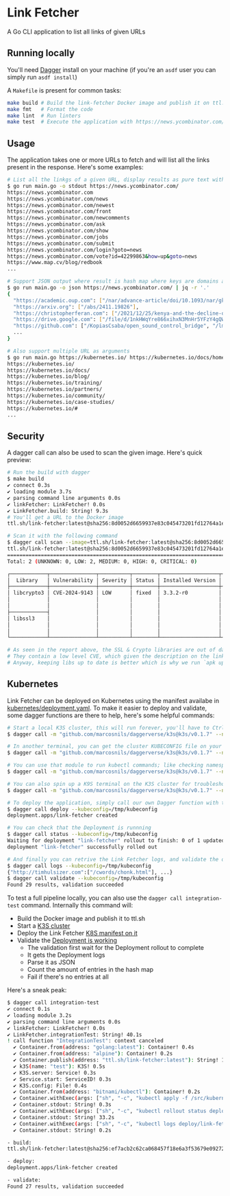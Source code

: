 # Link Fetcher

A Go CLI application to list all links of given URLs

## Running locally

You'll need [Dagger](https://dagger.io/) install on your machine (if you're an `asdf` user you can simply run `asdf install`)

A `Makefile` is present for common tasks:

```sh
make build # Build the link-fetcher Docker image and publish it on ttl.sh
make fmt   # Format the code
make lint  # Run linters
make test  # Execute the application with https://news.ycombinator.com/ as the main argument
```

## Usage

The application takes one or more URLs to fetch and will list all the links present in the response.
Here's some examples:

```sh
# List all the linkgs of a given URL, display results as pure text with one link per line
$ go run main.go -o stdout https://news.ycombinator.com/
https://news.ycombinator.com
https://news.ycombinator.com/news
https://news.ycombinator.com/newest
https://news.ycombinator.com/front
https://news.ycombinator.com/newcomments
https://news.ycombinator.com/ask
https://news.ycombinator.com/show
https://news.ycombinator.com/jobs
https://news.ycombinator.com/submit
https://news.ycombinator.com/login?goto=news
https://news.ycombinator.com/vote?id=42299863&how=up&goto=news
https://www.map.cv/blog/redbook
...

# Support JSON output where result is hash map where keys are domains and values are paths
$ go run main.go -o json https://news.ycombinator.com/ | jq -r '.'
{
  "https://academic.oup.com": ["/nar/advance-article/doi/10.1093/nar/gkae908/7875984"],
  "https://arxiv.org": ["/abs/2411.19826"],
  "https://christopherferan.com": ["/2021/12/25/kenya-and-the-decline-of-the-worlds-greatest-coffee/"],
  "https://drive.google.com": ["/file/d/1nkHWqYre866xihxN3MnHr5YFzY4gQWDT/view"],
  "https://github.com": ["/KopiasCsaba/open_sound_control_bridge", "/lmnr-ai/flow", "/briangu/klongpy", "/tikimcfee/LookAtThat", "/SeekStorm/SeekStorm", "/HackerNews/API" ],
  ...
}

# Also support multiple URL as arguments
$ go run main.go https://kubernetes.io/ https://kubernetes.io/docs/home/
https://kubernetes.io/
https://kubernetes.io/docs/
https://kubernetes.io/blog/
https://kubernetes.io/training/
https://kubernetes.io/partners/
https://kubernetes.io/community/
https://kubernetes.io/case-studies/
https://kubernetes.io/#
...
```

## Security

A dagger call can also be used to scan the given image. Here's quick preview:

```sh
# Run the build with dagger
$ make build
✔ connect 0.3s
✔ loading module 3.7s
✔ parsing command line arguments 0.0s
✔ linkFetcher: LinkFetcher! 0.0s
✔ LinkFetcher.build: String! 9.3s
# You'll get a URL to the Docker image
ttl.sh/link-fetcher:latest@sha256:8d0052d6659937e83c045473201fd12764a1ef3b7d0ae00fdaee91f4516cc99d

# Scan it with the following command
$ dagger call scan --image=ttl.sh/link-fetcher:latest@sha256:8d0052d6659937e83c045473201fd12764a1ef3b7d0ae00fdaee91f4516cc99d
ttl.sh/link-fetcher:latest@sha256:8d0052d6659937e83c045473201fd12764a1ef3b7d0ae00fdaee91f4516cc99d (alpine 3.20.3)
==================================================================================================================
Total: 2 (UNKNOWN: 0, LOW: 2, MEDIUM: 0, HIGH: 0, CRITICAL: 0)

┌────────────┬───────────────┬──────────┬────────┬───────────────────┬───────────────┬───────────────────────────────────────────────────────────┐
│  Library   │ Vulnerability │ Severity │ Status │ Installed Version │ Fixed Version │                           Title                           │
├────────────┼───────────────┼──────────┼────────┼───────────────────┼───────────────┼───────────────────────────────────────────────────────────┤
│ libcrypto3 │ CVE-2024-9143 │ LOW      │ fixed  │ 3.3.2-r0          │ 3.3.2-r1      │ openssl: Low-level invalid GF(2^m) parameters lead to OOB │
│            │               │          │        │                   │               │ memory access                                             │
│            │               │          │        │                   │               │ https://avd.aquasec.com/nvd/cve-2024-9143                 │
├────────────┤               │          │        │                   │               │                                                           │
│ libssl3    │               │          │        │                   │               │                                                           │
│            │               │          │        │                   │               │                                                           │
│            │               │          │        │                   │               │                                                           │
└────────────┴───────────────┴──────────┴────────┴───────────────────┴───────────────┴───────────────────────────────────────────────────────────┘

# As seen in the report above, the SSL & Crypto libraries are out of date.
# They contain a low level CVE, which given the description on the links seems to impact only NodeJS on Ubuntu
# Anyway, keeping libs up to date is better which is why we run `apk update && apk upgrade` during the build
```

## Kubernetes

Link Fetcher can be deployed on Kubernetes using the manifest availabe in [kubernetes/deployment.yaml](/kubernetes/deployment.yaml).
To make it easier to deploy and validate, some dagger functions are there to help, here's some helpful commands:

```sh
# Start a local K3S cluster, this will run forever, you'll have to Ctrl+C to stop the cluster
$ dagger call -m "github.com/marcosnils/daggerverse/k3s@k3s/v0.1.7" --name=test server up

# In another terminal, you can get the cluster KUBECONFIG file on your host with
$ dagger call -m "github.com/marcosnils/daggerverse/k3s@k3s/v0.1.7" --name=test config export --path=/tmp/kubeconfig

# You can use that module to run kubectl commands; like checking namespaces are present
$ dagger call -m "github.com/marcosnils/daggerverse/k3s@k3s/v0.1.7" --name=test kubectl --args="get ns" stdout

# You can also spin up a K9S terminal on the K3S cluster for troubleshooting
$ dagger call -m "github.com/marcosnils/daggerverse/k3s@k3s/v0.1.7" --name=test kns terminal

# To deploy the application, simply call our own Dagger function with the K3S cluster KUBECONFIG file
$ dagger call deploy --kubeconfig=/tmp/kubeconfig
deployment.apps/link-fetcher created

# You can check that the Deployment is runnning
$ dagger call status --kubeconfig=/tmp/kubeconfig
Waiting for deployment "link-fetcher" rollout to finish: 0 of 1 updated replicas are available...
deployment "link-fetcher" successfully rolled out

# And finally you can retrive the Link Fetcher logs, and validate the output is valid
$ dagger call logs --kubeconfig=/tmp/kubeconfig
{"http://timhulsizer.com":["/cwords/chonk.html"], ...}
$ dagger call validate --kubeconfig=/tmp/kubeconfig
Found 29 results, validation succeeded
```


To test a full pipeline locally, you can also use the `dagger call integration-test` command.
Internally this command will:
- Build the Docker image and publish it to ttl.sh
- Start a [K3S cluster](./dagger/main.go#L214)
- Deploy the Link Fetcher [K8S manifest on it](./dagger/main.go#L223)
- Validate the [Deployment is working](./dagger/main.go#159)
    - The validation first wait for the Deployment rollout to complete
    - It gets the Deployment logs
    - Parse it as JSON
    - Count the amount of entries in the hash map
    - Fail if there's no entries at all

Here's a sneak peak:

```sh
$ dagger call integration-test
✔ connect 0.1s
✔ loading module 3.2s
✔ parsing command line arguments 0.0s
✔ linkFetcher: LinkFetcher! 0.0s
✔ LinkFetcher.integrationTest: String! 40.1s
! call function "IntegrationTest": context canceled
  ✔ Container.from(address: "golang:latest"): Container! 0.4s
  ✔ Container.from(address: "alpine"): Container! 0.2s
  ✔ Container.publish(address: "ttl.sh/link-fetcher:latest"): String! 1.3s
  ✔ k3S(name: "test"): K3S! 0.5s
  ✔ K3S.server: Service! 0.3s
  ✔ Service.start: ServiceID! 0.3s
  ✔ K3S.config: File! 0.4s
  ✔ Container.from(address: "bitnami/kubectl"): Container! 0.2s
  ✔ Container.withExec(args: ["sh", "-c", "kubectl apply -f /src/kubernetes/deployment.yaml"]): Container! 0.2s
  ✔ Container.stdout: String! 0.3s
  ✔ Container.withExec(args: ["sh", "-c", "kubectl rollout status deploy link-fetcher --timeout=60s"]): Container! 33.2s
  ✔ Container.stdout: String! 33.2s
  ✔ Container.withExec(args: ["sh", "-c", "kubectl logs deploy/link-fetcher"]): Container! 0.2s
  ✔ Container.stdout: String! 0.2s

- build:
ttl.sh/link-fetcher:latest@sha256:ef7acb2c62ca068457f18e6a3f53679e092724a64128e79c768dc7e4ee9602ff

- deploy:
deployment.apps/link-fetcher created

- validate:
Found 27 results, validation succeeded
```
